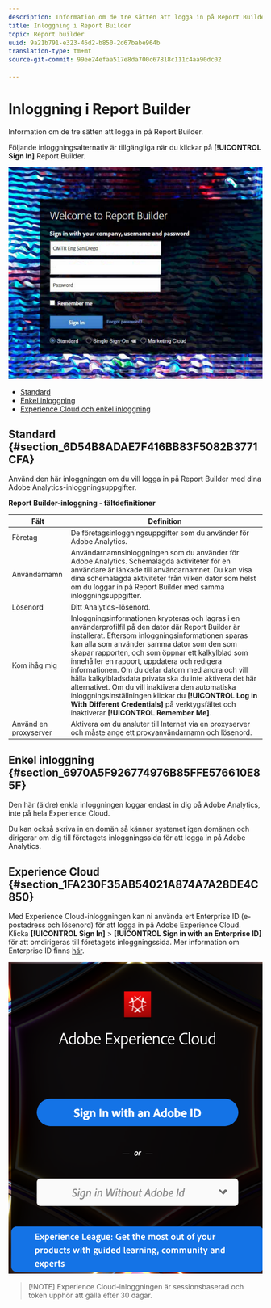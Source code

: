 ```yaml
---
description: Information om de tre sätten att logga in på Report Builder.
title: Inloggning i Report Builder
topic: Report builder
uuid: 9a21b791-e323-46d2-b850-2d67babe964b
translation-type: tm+mt
source-git-commit: 99ee24efaa517e8da700c67818c111c4aa90dc02

---
```



# Inloggning i Report Builder

Information om de tre sätten att logga in på Report Builder.

Följande inloggningsalternativ är tillgängliga när du klickar på **[!UICONTROL Sign In]** Report Builder.

![](assets/login_screen.png)

* [Standard](/help/analyze/report-builder/setup/login.md#section_6D54B8ADAE7F416BB83F5082B3771CFA)
* [Enkel inloggning](/help/analyze/report-builder/setup/login.md#section_6970A5F926774976B85FFE576610E85F)
* [Experience Cloud och enkel inloggning](/help/analyze/report-builder/setup/login.md#section_1FA230F35AB54021A874A7A28DE4C850)

## Standard {#section_6D54B8ADAE7F416BB83F5082B3771CFA}

Använd den här inloggningen om du vill logga in på Report Builder med dina Adobe Analytics-inloggningsuppgifter.

**Report Builder-inloggning - fältdefinitioner**

| Fält | Definition |
|--- |--- |
| Företag | De företagsinloggningsuppgifter som du använder för Adobe Analytics. |
| Användarnamn | Användarnamnsinloggningen som du använder för Adobe Analytics. Schemalagda aktiviteter för en användare är länkade till användarnamnet. Du kan visa dina schemalagda aktiviteter från vilken dator som helst om du loggar in på Report Builder med samma inloggningsuppgifter. |
| Lösenord | Ditt Analytics-lösenord. |
| Kom ihåg mig | Inloggningsinformationen krypteras och lagras i en användarprofilfil på den dator där Report Builder är installerat. Eftersom inloggningsinformationen sparas kan alla som använder samma dator som den som skapar rapporten, och som öppnar ett kalkylblad som innehåller en rapport, uppdatera och redigera informationen. Om du delar datorn med andra och vill hålla kalkylbladsdata privata ska du inte aktivera det här alternativet.  Om du vill inaktivera den automatiska inloggningsinställningen klickar du **[!UICONTROL Log in With Different Credentials]** på verktygsfältet och inaktiverar **[!UICONTROL Remember Me]**. |
| Använd en proxyserver | Aktivera om du ansluter till Internet via en proxyserver och måste ange ett proxyanvändarnamn och lösenord. |

## Enkel inloggning {#section_6970A5F926774976B85FFE576610E85F}

Den här (äldre) enkla inloggningen loggar endast in dig på Adobe Analytics, inte på hela Experience Cloud.

Du kan också skriva in en domän så känner systemet igen domänen och dirigerar om dig till företagets inloggningssida för att logga in på Adobe Analytics.

## Experience Cloud {#section_1FA230F35AB54021A874A7A28DE4C850}

Med Experience Cloud-inloggningen kan ni använda ert Enterprise ID (e-postadress och lösenord) för att logga in på Adobe Experience Cloud. Klicka **[!UICONTROL Sign In]** > **[!UICONTROL Sign in with an Enterprise ID]** för att omdirigeras till företagets inloggningssida. Mer information om Enterprise ID finns [här](https://helpx.adobe.com/enterprise/kb/enterprise-id-faq.html#whatis).

![](assets/adobe_id_login.png)

> [!NOTE] Experience Cloud-inloggningen är sessionsbaserad och token upphör att gälla efter 30 dagar.


